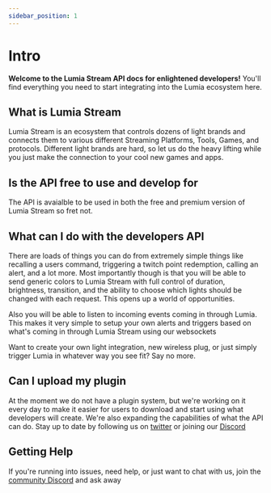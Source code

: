 ```yaml
---
sidebar_position: 1
---
```


# Intro

**Welcome to the Lumia Stream API docs for enlightened developers!**
You'll find everything you need to start integrating into the Lumia ecosystem here.

## What is Lumia Stream

Lumia Stream is an ecosystem that controls dozens of light brands and connects them to various different Streaming Platforms, Tools, Games, and protocols.
Different light brands are hard, so let us do the heavy lifting while you just make the connection to your cool new games and apps.

## Is the API free to use and develop for

The API is avaialble to be used in both the free and premium version of Lumia Stream so fret not.

## What can I do with the developers API

There are loads of things you can do from extremely simple things like recalling a users command, triggering a twitch point redemption, calling an alert, and a lot more. Most importantly though is that you will be able to send generic colors to Lumia Stream with full control of duration, brightness, transition, and the ability to choose which lights should be changed with each request.
This opens up a world of opportunities.

Also you will be able to listen to incoming events coming in through Lumia. This makes it very simple to setup your own alerts and triggers based on what's coming in through Lumia Stream using our websockets

Want to create your own light integration, new wireless plug, or just simply trigger Lumia in whatever way you see fit? Say no more.

## Can I upload my plugin

At the moment we do not have a plugin system, but we're working on it every day to make it easier for users to download and start using what developers will create. We're also expanding the capabilities of what the API can do. Stay up to date by following us on [twitter](https://twitter.com/lumiastream) or joining our [Discord](https://discord.gg/R8rCaKb)

## Getting Help

If you're running into issues, need help, or just want to chat with us, join the [community Discord](https://discord.gg/R8rCaKb) and ask away